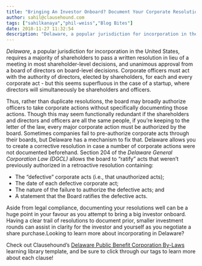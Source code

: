 ```yaml
---
title: "Bringing An Investor Onboard? Document Your Corporate Resolutions!"
author: sahil@clausehound.com
tags: ["sahilkanaya","phil-weiss","Blog Bites"]
date: 2018-11-27 11:32:54
description: "Delaware, a popular jurisdiction for incorporation in the United States, requires a majority of shareholders to pass a written resolution in lieu of a meeting in most shareholder-level decisions, and unanimous approval from a board of directors on board-level decisions."
---
```


*Delaware*, a popular jurisdiction for incorporation in the United States, requires a majority of shareholders to pass a written resolution in lieu of a meeting in most shareholder-level decisions, and unanimous approval from a board of directors on board-level decisions. Corporate officers must act with the authority of directors, elected by shareholders, for each and every corporate act  - but this seems superfluous in the case of a startup, where directors will simultaneously be shareholders and officers. 

Thus, rather than duplicate resolutions, the board may broadly authorize officers to take corporate actions without specifically documenting those actions. Though this may seem functionally redundant if the shareholders and directors and officers are all the same people, if you’re keeping to the letter of the law, every major corporate action must be authorized by the board. Sometimes companies fail to pre-authorize corporate acts through their boards, but Delaware has a mechanism to fix that. Delaware allows you to create a corrective resolution in case a number of corporate actions were not documented beforehand. Section 204 of the *Delaware General Corporation Law (DGCL)* allows the board to “ratify” acts that weren’t previously authorized in a retroactive resolution containing:
- The “defective” corporate acts (i.e., that unauthorized acts);
- The date of each defective corporate act;
- The nature of the failure to authorize the defective acts; and
- A statement that the Board ratifies the defective acts.

Aside from legal compliance, documenting your resolutions well can be a huge point in your favour as you attempt to bring a big investor onboard. Having a clear trail of resolutions to document prior, smaller investment rounds can assist in clarity for the investor and yourself as you negotiate a share purchase.Looking to learn more about incorporating in Delaware? 

Check out Clausehound’s [Delaware Public Benefit Corporation By-Laws](https://www.clausehound.com/legal-contract/16486) learning library template, and be sure to click through our tags to learn more about each clause!
